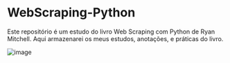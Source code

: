 # WebScraping-Python
Este repositório é um estudo do livro Web Scraping com Python de Ryan Mitchell. Aqui armazenarei os meus estudos, anotações, e práticas do livro.

![image](https://user-images.githubusercontent.com/55898372/223898021-e7511ca2-725d-49ea-b3d0-a9f32d4c6cef.png)
